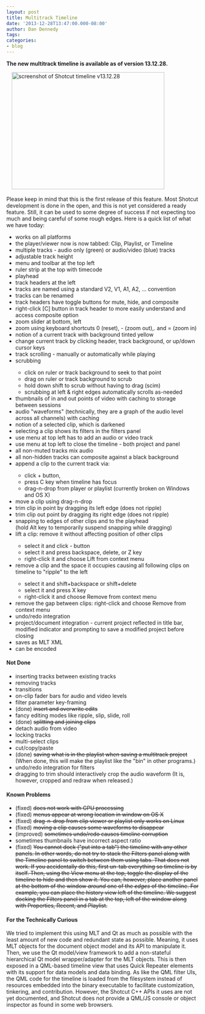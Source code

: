 ```yaml
---
layout: post
title: Multitrack Timeline
date: '2013-12-28T13:47:00.000-08:00'
author: Dan Dennedy
tags: 
categories:
- blog
---
```


<b>The new multitrack timeline is available as of version 13.12.28.</b><br>
<div class="separator" style="clear: both; text-align: left;"><a href="http://1.bp.blogspot.com/-JG0X6kANqP8/Ur8qzAX7hVI/AAAAAAAADIo/f1kzYOa6_rk/s1600/shotcut-timeline-13.12.28.jpg" imageanchor="1" style="margin-left: 1em; margin-right: 1em;"><img alt="screenshot of Shotcut timeline v13.12.28" border="0" src="http://1.bp.blogspot.com/-JG0X6kANqP8/Ur8qzAX7hVI/AAAAAAAADIo/f1kzYOa6_rk/s1600/shotcut-timeline-13.12.28.jpg" height="306" title="" width="400" /></a></div><br><a name='more'></a>
Please keep in mind that this is the first release of this feature. Most Shotcut development is done in the open, and this is not yet considered a ready feature. Still, it can be used to some degree of success if not expecting too much and being careful of some rough edges. Here is a quick list of what we have today:<br>
<ul><li>works on all platforms</li><li>the player/viewer now is now tabbed: Clip, Playlist, or Timeline</li><li>multiple tracks - audio only (green) or audio/video (blue) tracks</li><li>adjustable track height</li><li>menu and toolbar at the top left</li><li>ruler strip at the top with timecode</li><li>playhead</li><li>track headers at the left</li><li>tracks are named using a standard V2, V1, A1, A2, ... convention</li><li>tracks can be renamed</li><li>track headers have toggle buttons for mute, hide, and composite</li><li>right-click [C] button in track header to more easily understand and access composite option</li><li>zoom slider at bottom, left</li><li>zoom using keyboard shortcuts 0 (reset), - (zoom out),. and = (zoom in)</li><li>notion of a current track with background tinted yellow</li><li>change current track by clicking header, track background, or up/down cursor keys</li><li>track scrolling - manually or automatically while playing</li><li>scrubbing</li><ul><li>click on ruler or track background to seek to that point</li><li>drag on ruler or track background to scrub</li><li>hold down shift to scrub without having to drag (scim)</li><li>scrubbing at left &amp; right edges automatically scrolls as-needed</li></ul><li>thumbnails of in and out points of video with caching to storage between sessions</li><li>audio "waveforms" (technically, they are a graph of the audio level across all channels) with caching</li><li>notion of a selected clip, which is darkened</li><li>selecting a clip shows its filters in the filters panel</li><li>use menu at top left has to add an audio or video track</li><li>use menu at top left to close the timeline - both project and panel</li><li>all non-muted tracks mix audio</li><li>all non-hidden tracks can composite against a black background</li><li>append a clip to the current track via:</li><ul><li>click + button,</li><li>press C key when timeline has focus</li><li>drag-n-drop from player or playlist (currently broken on Windows and OS X)</li></ul><li>move a clip using drag-n-drop</li><li>trim clip in point by dragging its left edge (does not ripple)</li><li>trim clip out point by dragging its right edge (does not ripple)</li><li>snapping to edges of other clips and to the playhead<br />(hold Alt key to temporarily suspend snapping while dragging)</li><li>lift a clip: remove it without affecting position of other clips</li><ul><li>select it and click - button</li><li>select it and press backspace, delete, or Z key</li><li>right-click it and choose Lift from context menu</li></ul><li>remove a clip and the space it occupies causing all following clips on timeline to "ripple" to the left</li><ul><li>select it and shift+backspace or shift+delete</li><li>select it and press X key</li><li>right-click it and choose Remove from context menu</li></ul><li>remove the gap between clips: right-click and choose Remove from context menu</li><li>undo/redo integration</li><li>project/document integration - current project reflected in title bar, modified indicator and prompting to save a modified project before closing</li><li>saves as MLT XML</li><li>can be encoded</li></ul>
<h4>Not Done</h4>
<ul><li>inserting tracks between existing tracks</li><li>removing tracks</li><li>transitions</li><li>on-clip fader bars for audio and video levels</li><li>filter parameter key-framing</li><li>(done) <strike>insert and overwrite edits</strike></li><li>fancy editing modes like ripple, slip, slide, roll</li><li>(done) <strike>splitting and joining clips</strike></li><li>detach audio from video</li><li>locking tracks</li><li>multi-select clips</li><li>cut/copy/paste</li><li>(done) <strike>saving what is in the playlist when saving a multitrack project</strike> (When done, this will make the playlist like the "bin" in other programs.)</li><li>undo/redo integration for filters</li><li>dragging to trim should interactively crop the audio waveform (It is, however, cropped and redraw when released.)</li></ul>
<h4>Known Problems</h4><ul><li>(fixed) <strike>does not work with GPU processing</strike></li><li>(fixed) <strike>menus appear at wrong location in window on OS X</strike></li><li>(fixed) <strike>drag-n-drop from clip viewer or playlist only works on Linux</strike></li><li>(fixed) <strike>moving a clip causes some waveforms to disappear</strike></li><li>(improved) <strike>sometimes undo/redo causes timeline corruption</strike></li><li>sometimes thumbnails have incorrect aspect ratio</li><li>(fixed) <strike>You cannot dock ("put into a tab") the timeline with any other panels. In other words, do not try to stack the Filters panel along with the Timeline panel to switch between them using tabs. That does not work. If you accidentally do this, first un-tab everything so timeline is by itself. Then, using the View menu at the top, toggle the display of the timeline to hide and then show it. You can, however, place another panel at the bottom of the window <i>around</i> one of the <i>edges</i> of the timeline. For example, you can place the history view left of the timeline. We suggest docking the Filters panel in a tab at the top, left of the window along with Properties, Recent, and Playlist.</strike></li></ul>
<h4>For the Technically Curious</h4>
We tried to implement this using MLT and Qt as much as possible with the least amount of new code and redundant state as possible. Meaning, it uses MLT objects for the document object model and its API to manipulate it. Then, we use the Qt model/view framework to add a non-stateful hierarchical Qt model wrapper/adapter for the MLT objects. This is then exposed in a QML-based timeline view that uses Quick Repeater elements with its support for data models and data binding. As like the QML filter UIs, the QML code for the timeline is loaded from the filesystem instead of resources embedded into the binary executable to facilitate customization, tinkering, and contribution. However, the Shotcut C++ APIs it uses are not yet documented, and Shotcut does not provide a QML/JS console or object inspector as found in some web browsers.<br>